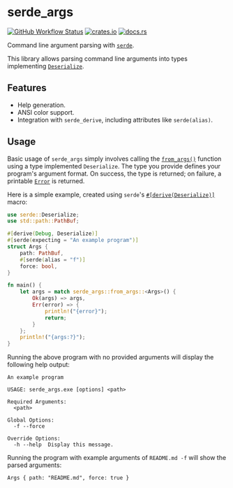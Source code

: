 # serde_args

[![GitHub Workflow Status](https://img.shields.io/github/actions/workflow/status/Anders429/serde_args/test.yml?branch=master)](https://github.com/Anders429/serde_args/actions/workflows/test.yml)
[![crates.io](https://img.shields.io/crates/v/serde_args)](https://crates.io/crates/serde_args)
[![docs.rs](https://docs.rs/serde_args/badge.svg)](https://docs.rs/serde_args)

Command line argument parsing with [`serde`](https://github.com/serde-rs/serde).

This library allows parsing command line arguments into types implementing [`Deserialize`](https://docs.rs/serde/latest/serde/trait.Deserialize.html).

## Features
- Help generation.
- ANSI color support.
- Integration with `serde_derive`, including attributes like `serde(alias)`.

## Usage
Basic usage of `serde_args` simply involves calling the [`from_args()`](https://docs.rs/serde_args/latest/serde_args/fn.from_args.html) function using a type implemented `Deserialize`. The type you provide defines your program's argument format. On success, the type is returned; on failure, a printable [`Error`](https://docs.rs/serde_args/latest/serde_args/struct.Error.html) is returned.

Here is a simple example, created using `serde`'s [`#[derive(Deserialize)]`](https://docs.rs/serde/latest/serde/derive.Deserialize.html) macro:

``` rust
use serde::Deserialize;
use std::path::PathBuf;

#[derive(Debug, Deserialize)]
#[serde(expecting = "An example program")]
struct Args {
    path: PathBuf,
    #[serde(alias = "f")]
    force: bool,
}

fn main() {
    let args = match serde_args::from_args::<Args>() {
        Ok(args) => args,
        Err(error) => {
            println!("{error}");
            return;
        }
    };
    println!("{args:?}");
}
```

Running the above program with no provided arguments will display the following help output:

```
An example program

USAGE: serde_args.exe [options] <path>

Required Arguments:
  <path>

Global Options:
  -f --force

Override Options:
  -h --help  Display this message.
```

Running the program with example arguments of `README.md -f` will show the parsed arguments:

```
Args { path: "README.md", force: true }
```
